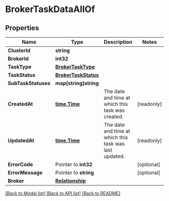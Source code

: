 # BrokerTaskDataAllOf

## Properties

Name | Type | Description | Notes
------------ | ------------- | ------------- | -------------
**ClusterId** | **string** |  | 
**BrokerId** | **int32** |  | 
**TaskType** | [**BrokerTaskType**](BrokerTaskType.md) |  | 
**TaskStatus** | [**BrokerTaskStatus**](BrokerTaskStatus.md) |  | 
**SubTaskStatuses** | **map[string]string** |  | 
**CreatedAt** | [**time.Time**](time.Time.md) | The date and time at which this task was created. | [readonly] 
**UpdatedAt** | [**time.Time**](time.Time.md) | The date and time at which this task was last updated. | [readonly] 
**ErrorCode** | Pointer to **int32** |  | [optional] 
**ErrorMessage** | Pointer to **string** |  | [optional] 
**Broker** | [**Relationship**](Relationship.md) |  | 

[[Back to Model list]](../README.md#documentation-for-models) [[Back to API list]](../README.md#documentation-for-api-endpoints) [[Back to README]](../README.md)


